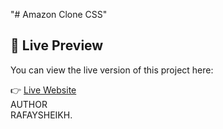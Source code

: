 "# Amazon Clone CSS" 
## 🔗 Live Preview

You can view the live version of this project here:


👉 [Live Website](https://darazclonerafay.netlify.app)
<BR>
AUTHOR
<BR>
RAFAYSHEIKH.
